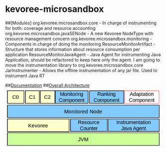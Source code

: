 kevoree-microsandbox
====================


##[Modules]
	org.kevoree.microsandbox.core - In charge of instrumenting for both: coverage and resource accounting
	org.kevoree.microsandbox.javaSENode - A new Kevoree NodeType with resource management concern
	org.kevoree.microsandbox.monitoring - Components in charge of doing the monitoring
	ResourceMonitorArtifact	- Structure that stores information about resource consumption per application
	ResourceMonitorJavaAgent	- Java Agent for instrumenting Java Application, should be refactored to keep here only the agent. I am going to move the instrumentation library to org.kevoree.microsandbox.core
	JarInstrumenter - Allows the offline instrumentation of any jar file. Used to instrument Java RT
	
##[Documentation](https://docs.google.com/document/d/1XofC_g57ZS8WYwFgBW2RBI8EZvxW_kmaPU8AsCftwkw/edit?usp=sharing)
##[Overall Architecture]()
![alt tag](https://raw.githubusercontent.com/dukeboard/kevoree-microsandbox/master/documentation/overall-architecture.png)
